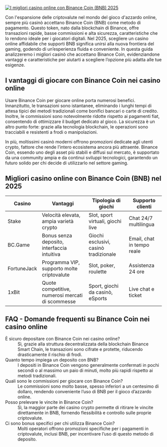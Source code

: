 [![I migliori casino online con Binance Coin (BNB) 2025](https://123-caf.pages.dev/gitsignup.png)](https://vrmoo.ru/Bt82HjjY)

<p>Con l'espansione delle criptovalute nel mondo del gioco d'azzardo online, sempre più casinò accettano Binance Coin (BNB) come metodo di pagamento. Questo token, nato dalla blockchain di Binance, offre transazioni rapide, basse commissioni e alta sicurezza, caratteristiche che lo rendono ideale per i giocatori digitali. Nel 2025, scegliere un casino online affidabile che supporti BNB significa unirsi alla nuova frontiera del gaming, godendo di un’esperienza fluida e conveniente. In questa guida analizzeremo i migliori casinò che accettano Binance Coin, evidenziandone vantaggi e caratteristiche per aiutarti a scegliere l’opzione più adatta alle tue esigenze.</p>  <h2>I vantaggi di giocare con Binance Coin nei casino online</h2> <p>Usare Binance Coin per giocare online porta numerosi benefici. Innanzitutto, le transazioni sono istantanee, eliminando i lunghi tempi di attesa tipici dei metodi tradizionali come bonifici bancari o carte di credito. Inoltre, le commissioni sono notevolmente ridotte rispetto ai pagamenti fiat, consentendo di ottimizzare il budget dedicato al gioco. La sicurezza è un altro punto forte: grazie alla tecnologia blockchain, le operazioni sono tracciabili e resistenti a frodi o manipolazioni.</p>  <p>In più, moltissimi casinò moderni offrono promozioni dedicate agli utenti crypto, fattore che rende l’intero ecosistema ancora più attraente. Binance Coin, essendo uno degli asset più stabili e diffusi sul mercato, è supportato da una community ampia e da continui sviluppi tecnologici, garantendo un futuro solido per chi decide di utilizzarlo nel settore gaming.</p>  <h2>Migliori casino online con Binance Coin (BNB) nel 2025</h2> <table>   <thead>     <tr>       <th>Casino</th>       <th>Vantaggi</th>       <th>Tipologia di giochi</th>       <th>Supporto clienti</th>     </tr>   </thead>   <tbody>     <tr>       <td>Stake</td>       <td>Velocità elevata, ampia varietà crypto</td>       <td>Slot, sport virtuali, giochi live</td>       <td>Chat 24/7 multilingua</td>     </tr>     <tr>       <td>BC.Game</td>       <td>Bonus senza deposito, interfaccia intuitiva</td>       <td>Giochi esclusivi, casinò tradizionale</td>       <td>Email, chat in tempo reale</td>     </tr>     <tr>       <td>FortuneJack</td>       <td>Programma VIP, supporto molte criptovalute</td>       <td>Slot, poker, roulette</td>       <td>Assistenza 24 ore</td>     </tr>     <tr>       <td>1xBit</td>       <td>Quote competitive, numerosi mercati di scommesse</td>       <td>Sport, giochi da casinò, eSports</td>       <td>Live chat e ticket</td>     </tr>   </tbody> </table>  <h2>FAQ - Domande frequenti su Binance Coin nei casino online</h2> <dl>   <dt>È sicuro depositare con Binance Coin nei casino online?</dt>   <dd>Sì, grazie alla struttura decentralizzata della blockchain Binance Smart Chain, le transazioni sono cifrate e protette, riducendo drasticamente il rischio di frodi.</dd>    <dt>Quanto tempo impiega un deposito con BNB?</dt>   <dd>I depositi in Binance Coin vengono generalmente confermati in pochi secondi o al massimo un paio di minuti, molto più rapidi rispetto ai metodi tradizionali.</dd>    <dt>Quali sono le commissioni per giocare con Binance Coin?</dt>   <dd>Le commissioni sono molto basse, spesso inferiori a un centesimo di dollaro, rendendo conveniente l’uso di BNB per il gioco d’azzardo online.</dd>    <dt>Posso prelevare le vincite in Binance Coin?</dt>   <dd>Sì, la maggior parte dei casino crypto permette di ritirare le vincite direttamente in BNB, fornendo flessibilità e controllo sulle proprie criptovalute.</dd>    <dt>Ci sono bonus specifici per chi utilizza Binance Coin?</dt>   <dd>Molti operatori offrono promozioni specifiche per i pagamenti in criptovalute, inclusi BNB, per incentivare l’uso di questo metodo di deposito.</dd> </dl>